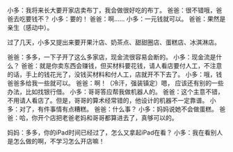 小多：我将来长大要开家店卖布丁，我会做很好吃的布丁。
爸爸：很不错哦，爸爸去吃要钱不？
小多：要的！
爸爸：啊……
小多：一元钱就可以。
爸爸：果然是亲生（感动中）。

过了几天，小多又提出来要开果汁店、奶茶点、甜甜圈店、蛋糕店、冰淇淋店。

爸爸：多多，一下子开了这么多家店，现金流很容易会断的。
小多：现金流是什么？
爸爸：就是你卖东西会赚钱，但买材料要花钱，请人看店要付人工，不注意的话，手上的钱花光了，没钱买材料和付人工，店就开不下去了。
小多：哦，钱爸爸多给我一些就可以。
爸爸：啊！（冷汗，强装镇定）嗯， 应该还有别的一些办法，比如找银行借。
小多：哥哥答应帮我做机器人的。
爸爸：这个主意不错，不用请人看店了。但是，哥哥的算术经常错的，他设计的机器不一定靠谱。
小多：对了，有件事情有点糟糕。
爸爸：什么事？
小多：妈妈说她不会做蛋糕。
爸爸：哈，你开个店把老爸老妈和哥哥都算进去了，真够可以的。

妈妈：多多，你的iPad时间已经过了，怎么又拿起iPad在看？
小多：我在看别人是怎么做的啊，不学习怎么开店嘛！

